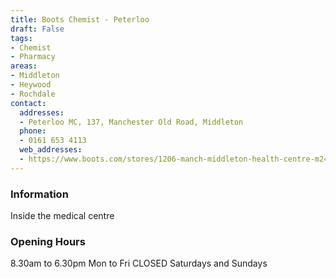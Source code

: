 ```yaml
---
title: Boots Chemist - Peterloo
draft: False
tags:
- Chemist
- Pharmacy
areas:
- Middleton
- Heywood
- Rochdale
contact:
  addresses:
  - Peterloo MC, 137, Manchester Old Road, Middleton
  phone:
  - 0161 653 4113
  web_addresses:
  - https://www.boots.com/stores/1206-manch-middleton-health-centre-m24-4dz
---
```



### Information
Inside the medical centre

### Opening Hours
8.30am to 6.30pm Mon to Fri
CLOSED Saturdays and Sundays
